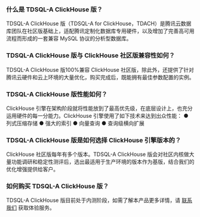 ### 什么是 TDSQL-A ClickHouse 版？
TDSQL-A ClickHouse 版（TDSQL-A for ClickHouse，TDACH）是腾讯云数据库团队在社区版基础上，适配腾讯定制化数据库专用硬件，以及增加了完善高可用流程而形成的一套兼容 MySQL 协议的分析型数据库。

### TDSQL-A ClickHouse 版与 ClickHouse 社区版兼容性如何？
TDSQL-A ClickHouse 版100%兼容 ClickHouse 社区版，除此外，还提供了针对腾讯云硬件和云上环境的大量优化，购买完成后，既能拥有最佳参数配置的实例。

### TDSQL-A ClickHouse 版性能如何？
ClickHouse 引擎在架构阶段就将性能放到了最高优先级，在底层设计上，也充分运用硬件的每一分能力。ClickHouse 引擎使用了如下技术来达到出众性能：
● 列式压缩存储
● 强大的索引
● 向量查询
● 查询级横向扩展

### TDSQL-A ClickHouse 版是如何选择 ClickHouse 引擎版本的？
ClickHouse 社区版每年有多个版本。TDSQL-A ClickHouse 版会对社区内核做大量功能调研和稳定性测评后，选出最适用于生产环境的版本作为基版，结合我们的优化增强提供给客户。

### 如何购买 TDSQL-A ClickHouse 版？
TDSQL-A ClickHouse 版目前处于内测阶段，如需了解本产品更多详情，请 [联系我们](https://cloud.tencent.com/about/connect) 获取体验服务。



